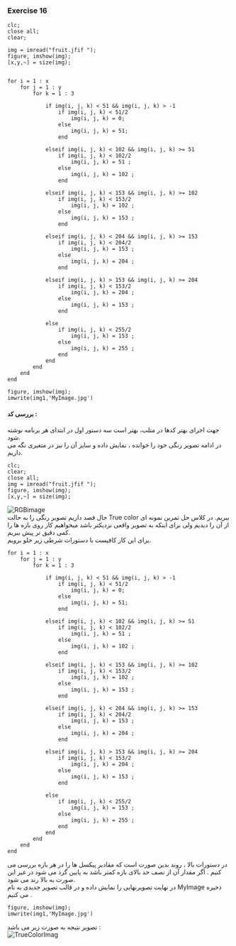 ### Exercise 16
```
clc;
close all;
clear;

img = imread("fruit.jfif ");
figure, imshow(img);
[x,y,~] = size(img);


for i = 1 : x
    for j = 1 : y
        for k = 1 : 3
            
            if img(i, j, k) < 51 && img(i, j, k) > -1
                if img(i, j, k) < 51/2
                    img(i, j, k) = 0;
                else
                    img(i, j, k) = 51;
                end

            elseif img(i, j, k) < 102 && img(i, j, k) >= 51
                if img(i, j, k) < 102/2
                    img(i, j, k) = 51 ;
                else
                    img(i, j, k) = 102 ;
                end

            elseif img(i, j, k) < 153 && img(i, j, k) >= 102
                if img(i, j, k) < 153/2
                    img(i, j, k) = 102 ;
                else
                    img(i, j, k) = 153 ;
                end
                
            elseif img(i, j, k) < 204 && img(i, j, k) >= 153 
                if img(i, j, k) < 204/2
                    img(i, j, k) = 153 ;
                else
                    img(i, j, k) = 204 ;
                end

            elseif img(i, j, k) > 153 && img(i, j, k) >= 204
                if img(i, j, k) < 153/2
                    img(i, j, k) = 204 ;
                else
                    img(i, j, k) = 153 ;
                end

            else
                if img(i, j, k) < 255/2
                    img(i, j, k) = 153 ;
                else
                    img(i, j, k) = 255 ;
                end
            end
        end
    end
end

figure, imshow(img);
imwrite(img1,'MyImage.jpg')
```
#### بررسی کد :
جهت اجرای بهتر کدها در متلب، بهتر است سه دستور اول در ابتدای هر برنامه نوشته شود. 
<br/>
در ادامه تصویر رنگی خود را خوانده ، نمایش داده و سایز آن را نیز در متغیری نگه می داریم.
```
clc;
clear;
close all;
img = imread("fruit.jfif ");
figure, imshow(img);
[x,y,~] = size(img);
```
![RGBimage]()
<br/>
حال قصد داریم تصویر رنگی را به حالت True color ببریم.
در کلاس حل تمرین نمونه ای از آن را دیدیم ولی برای اینکه به تصویر واقعی نزدیکتر باشد میخواهیم کار روی بازه ها را کمی دقیق تر پیش ببریم.
<br/>
برای این کار کافیست با دستورات شرطی زیر جلو برویم.
 
```
for i = 1 : x
    for j = 1 : y
        for k = 1 : 3
            
            if img(i, j, k) < 51 && img(i, j, k) > -1
                if img(i, j, k) < 51/2
                    img(i, j, k) = 0;
                else
                    img(i, j, k) = 51;
                end

            elseif img(i, j, k) < 102 && img(i, j, k) >= 51
                if img(i, j, k) < 102/2
                    img(i, j, k) = 51 ;
                else
                    img(i, j, k) = 102 ;
                end

            elseif img(i, j, k) < 153 && img(i, j, k) >= 102
                if img(i, j, k) < 153/2
                    img(i, j, k) = 102 ;
                else
                    img(i, j, k) = 153 ;
                end
                
            elseif img(i, j, k) < 204 && img(i, j, k) >= 153 
                if img(i, j, k) < 204/2
                    img(i, j, k) = 153 ;
                else
                    img(i, j, k) = 204 ;
                end

            elseif img(i, j, k) > 153 && img(i, j, k) >= 204
                if img(i, j, k) < 153/2
                    img(i, j, k) = 204 ;
                else
                    img(i, j, k) = 153 ;
                end

            else
                if img(i, j, k) < 255/2
                    img(i, j, k) = 153 ;
                else
                    img(i, j, k) = 255 ;
                end
            end
        end
    end
end
```
در دستورات بالا ، روند بدین صورت است که مقادیر پیکسل ها را در هر بازه بررسی می کنیم . اگر مقدار آن از نصف حد بالای بازه کمتر باشد به پایین گرد می شود 
در غیر این صورت به بالا رند می شود.
<br/>
در نهایت تصویرنهایی را نمایش داده و در قالب تصویر جدیدی به نام MyImage ذخیره می کنیم .
```
figure, imshow(img);
imwrite(img1,'MyImage.jpg')
```
تصویر نتیجه به صورت زیر می باشد : 
<br/>
![TrueColorImag]()
